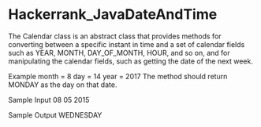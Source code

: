 # Hackerrank_JavaDateAndTime

The Calendar class is an abstract class that provides methods for converting between a specific instant in time and a set of calendar fields such as YEAR, MONTH, DAY_OF_MONTH, HOUR, and so on, and for manipulating the calendar fields, such as getting the date of the next week.

Example
month = 8
day = 14
year = 2017
The method should return MONDAY as the day on that date.


Sample Input
  08 05 2015

Sample Output
  WEDNESDAY
